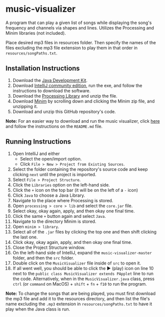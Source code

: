 # music-visualizer
A program that can play a given list of songs while displaying the song's frequency and channels via shapes and lines.
Utilizes the Processing and Minim libraries (not included). 

Place desired mp3 files in resources folder. Then specify the names of the files excluding the mp3 file extension to 
play them in that order in `resources/songPaths.txt`.

## Installation Instructions
1. Download the [Java Development Kit](https://www.oracle.com/java/technologies/javase/javase-jdk8-downloads.html).
2. Download [IntelliJ community edition](https://www.jetbrains.com/idea/download/#section=windows), run the exe, and follow the instructions to download the software.
3. Download the [Processing Library](https://processing.org/download/) and unzip the file.
4. Download [Minim](http://code.compartmental.net/tools/minim/) by scrolling down and clicking the Minim zip file, and unzipping it.
5. Download and unzip this GitHub repository's code.

**Note:** For an easier way to download and run the music visualizer, click [here](https://github.com/ultra-programmer/music-visualizer-jar) and follow the instructions on the `README.md` file.

## Running Instructions
1. Open IntelliJ and either
    * Select the open/import option.
    * Click `File > New > Project from Existing Sources`.
2. Select the folder containing the repository's source code and keep clicking `next` until the project is imported.
3. Select `File > Project Structure`.
4. Click the `Libraries` option on the left-hand side.
5. Click the `+` icon on the top bar (it will be on the left of a `-` icon)
6. Click `Java` to choose a Java Library.
7. Navigate to the place where Processing is stored.
8. Open `processing > core > lib` and select the `core.jar` file. 
9. Select okay, okay again, apply, and then okay one final time.
10. Click the same `+` button again and select `Java`.
11. Navigate to the directory Minim is stored.
12. Open `minim > library`.
13. Select all of the `.jar` files by clicking the top one and then shift clicking the last one.
14. Click okay, okay again, apply, and then okay one final time.
15. Close the Project Structure window.
16. On the left-hand side of IntelliJ, expand the `music-visualizer-master` folder, and then the `src` folder.
17. Double click on the `MusicVisualizer` file inside of `src` to open it.
18. If all went well, you should be able to click the ▶ (play) icon on line 10 next to the `public class MusicVisualizer extends PApplet` line to run the code. Alternatively, when in the `MusicVisualizer.java` class, press `ctrl` (or `command` on MacOS) + `shift` + `fn` + `f10` to run the program.

**Note:** To change the songs that are being played, you must first download the mp3 file and add it to the resources directory, and then list the file's name excluding the `.mp3` extension in `resources/songPaths.txt` to have it play when the Java class is run.
